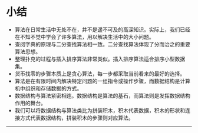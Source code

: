 # 小结

- 算法在日常生活中无处不在，并不是遥不可及的高深知识。实际上，我们已经在不知不觉中学会了许多算法，用以解决生活中的大小问题。
- 查阅字典的原理与二分查找算法相一致。二分查找算法体现了分而治之的重要算法思想。
- 整理扑克的过程与插入排序算法非常类似。插入排序算法适合排序小型数据集。
- 货币找零的步骤本质上是贪心算法，每一步都采取当前看来的最好的选择。
- 算法是在有限时间内解决特定问题的一组指令或操作步骤，而数据结构是计算机中组织和存储数据的方式。
- 数据结构与算法紧密相连。数据结构是算法的基石，而算法则是发挥数据结构作用的舞台。
- 我们可以将数据结构与算法类比为拼装积木，积木代表数据，积木的形状和连接方式代表数据结构，拼装积木的步骤则对应算法。



-----------------------------------------------------------------

